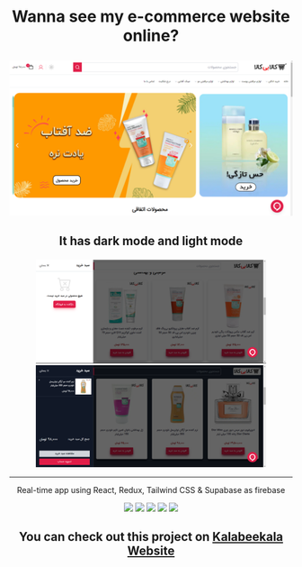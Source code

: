 # <p align="center">Wanna see my e-commerce website online?</p>

<img src="public/images/readme/img (0).png"/>

## <p align="center">It has dark mode and light mode</p>

<section width="100%" display="flex" align="center" justify-content="center" gap="2rem">
<img src="public/images/readme/img (3).png" width="410"/>
<img src="public/images/readme/img (6).png" width="410"/>
</section>

<hr/>

<p align="center">Real-time app using React, Redux, Tailwind CSS & Supabase as firebase</p>
<section width="100%" display="flex" align="center" justify-content="center" gap="2rem">
<img src="https://img.shields.io/badge/React-20232A?style=for-the-badge&logo=react&logoColor=61DAFB"/>
<img src="https://img.shields.io/badge/Redux-593D88?style=for-the-badge&logo=redux&logoColor=white"/>
<img src="https://img.shields.io/badge/Vite-B73BFE?style=for-the-badge&logo=vite&logoColor=FFD62E"/>
<img src="https://img.shields.io/badge/Supabase-181818?style=for-the-badge&logo=supabase&logoColor=white"/>
<img src="https://img.shields.io/badge/Tailwind_CSS-38B2AC?style=for-the-badge&logo=tailwind-css&logoColor=white"/>
</section>

## <p align="center">You can check out this project on [Kalabeekala Website](https://kalabeekala.iran.liara.run/)</p>




